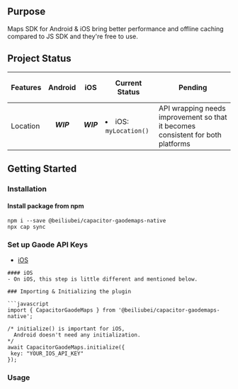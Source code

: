 
## Purpose

Maps SDK for Android & iOS bring better performance and offline caching compared to JS SDK and they're free to use.

## Project Status

| Features  | Android | &nbsp; &nbsp; iOS &nbsp; &nbsp; | Current Status | Pending |
| ------------- | ------------- |  ------------- | ------------- | ------------- |
| Location  | <h5 align="center">WIP</h5>  | <h5 align="center">WIP</h5>  | <li>iOS: ``myLocation()``| API wrapping needs improvement so that it becomes consistent for both platforms |

## Getting Started

### Installation

#### Install package from npm
```
npm i --save @beiliubei/capacitor-gaodemaps-native
npx cap sync
```

### Set up Gaode API Keys

- [iOS](https://console.amap.com/dev/key/app)

```
#### iOS
- On iOS, this step is little different and mentioned below.

### Importing & Initializing the plugin

```javascript
import { CapacitorGaodeMaps } from '@beiliubei/capacitor-gaodemaps-native';

/* initialize() is important for iOS,
  Android doesn't need any initialization.
*/
await CapacitorGaodeMaps.initialize({
 key: "YOUR_IOS_API_KEY"
});
```

### Usage
